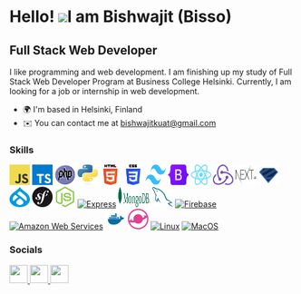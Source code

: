 <!-- <img src="resources/profile_picture.JPG" width="300" height="auto"> -->

# Hello! ![](https://user-images.githubusercontent.com/18350557/176309783-0785949b-9127-417c-8b55-ab5a4333674e.gif)I am Bishwajit (Bisso)

## Full Stack Web Developer

I like programming and web development. I am finishing up my study of Full Stack Web Developer Program at Business College Helsinki. Currently, I am looking for a job or internship in web development.

- 🌍 I'm based in Helsinki, Finland
- ✉️ You can contact me at [bishwajitkuat@gmail.com](mailto:bishwajitkuat@gmail.com)
<!-- Currently working on <a href="https://github.com/stacknatic/next-js-drupal" target="_blank">Wunder website</a> -->

### Skills

<p align="left">
<!-- javascript -->
<a href="https://developer.mozilla.org/en-US/docs/Web/JavaScript" target="_blank" rel="noreferrer"><img src="resources/skills_imgs/javaScript.svg" width="36" height="36" alt="JavaScript" /></a>
<!-- typescript -->
<a href="https://www.typescriptlang.org/" target="_blank" rel="noreferrer"><img src="resources/skills_imgs/typescript.svg" width="36" height="36" alt="TypeScript" /></a>
<!-- PHP -->
<a href="https://www.php.net/" target="_blank" rel="noreferrer"><img src="resources/skills_imgs/php.svg" width="36" height="36" alt="PHP" /></a>
<!-- python -->
<a href="https://www.python.org/" target="_blank" rel="noreferrer"><img src="resources/skills_imgs/python.svg" width="36" height="36" alt="Python" /></a>
<!-- HTML -->
<a href="https://developer.mozilla.org/en-US/docs/Glossary/HTML5" target="_blank" rel="noreferrer"><img src="resources/skills_imgs/html.svg" width="36" height="36" alt="HTML5" /></a>
<!-- CSS -->
<a href="https://www.w3.org/TR/CSS/#css" target="_blank" rel="noreferrer"><img src="resources/skills_imgs/css.svg" width="36" height="36" alt="CSS3" /></a>
<!-- tailwind -->
<a href="https://tailwindcss.com/" target="_blank" rel="noreferrer"><img src="resources/skills_imgs/tailwind.svg" width="36" height="36" alt="TailwindCSS" /></a>
<!-- bootstrap -->
<a href="https://getbootstrap.com/" target="_blank" rel="noreferrer"><img src="resources/skills_imgs/bootstrap.svg" width="36" height="36" alt="Bootstrap" /></a>
<!-- react -->
<a href="https://reactjs.org/" target="_blank" rel="noreferrer"><img src="resources/skills_imgs/react.svg" width="36" height="36" alt="React" /></a>
<!-- redux -->
<a href="https://redux.js.org/" target="_blank" rel="noreferrer"><img src="resources/skills_imgs/redux.svg" width="36" height="36" alt="Redux" /></a>
<!-- nextjs -->
<a href="https://nextjs.org/docs" target="_blank" rel="noreferrer"><img src="resources/skills_imgs/nextjs.svg" width="36" height="36" alt="NextJs" /></a>
<!--zod -->
<a href="https://zod.dev/" target="_blank" rel="noreferrer"><img src="resources/skills_imgs/zod.svg" width="36" height="36" alt="zod" /></a>
<!-- drupal -->
<a href="https://symfony.com/" target="_blank" rel="noreferrer"><img src="resources/skills_imgs/drupal.svg" width="36" height="36" alt="drupal" /></a>
<!-- Symfony -->
<a href="https://www.drupal.org/" target="_blank" rel="noreferrer"><img src="resources/skills_imgs/symfony.svg" width="36" height="36" alt="symfony" /></a>
<!-- nodejs -->
<a href="https://nodejs.org/en/" target="_blank" rel="noreferrer"><img src="resources/skills_imgs/node.svg" width="36" height="36" alt="NodeJS" /></a>
<!-- express -->
<a href="https://expressjs.com/" target="_blank" rel="noreferrer"><img src="https://raw.githubusercontent.com/danielcranney/readme-generator/main/public/icons/skills/express-colored.svg" width="36" height="36" alt="Express" /></a>
<!-- mongodb -->
<a href="https://www.mongodb.com/" target="_blank" rel="noreferrer"><img src="resources/skills_imgs/mongodb.svg" width="56" height="36" alt="MongoDB" /></a>
<!-- mysql -->
<a href="https://www.mysql.com/" target="_blank" rel="noreferrer"><img src="resources/skills_imgs/mysql.svg" width="36" height="36" alt="MySQL" /></a>
<!-- firebase -->
<a href="https://firebase.google.com/" target="_blank" rel="noreferrer"><img src="https://raw.githubusercontent.com/danielcranney/readme-generator/main/public/icons/skills/firebase-colored.svg" width="36" height="36" alt="Firebase" /></a>
<!-- AWS -->
<a href="https://aws.amazon.com" target="_blank" rel="noreferrer"><img src="https://raw.githubusercontent.com/danielcranney/readme-generator/main/public/icons/skills/aws-colored.svg" width="36" height="36" alt="Amazon Web Services" /></a>
<!-- docker -->
<a href="https://www.docker.com/" target="_blank" rel="noreferrer"><img src="resources/skills_imgs/docker.svg" width="36" height="36" alt="Docker" /></a>
<!-- lando -->
<a href="https://lando.dev/" target="_blank" rel="noreferrer"><img src="resources/skills_imgs/lando.svg" width="36" height="36" alt="lando" /></a>
<!-- linux -->
<a href="https://www.linux.org" target="_blank" rel="noreferrer"><img src="https://raw.githubusercontent.com/danielcranney/readme-generator/main/public/icons/skills/linux-colored.svg" width="36" height="36" alt="Linux" /></a>
<!-- mac -->
<a href="https://apple.com" target="_blank" rel="noreferrer"><img src="https://raw.githubusercontent.com/danielcranney/readme-generator/main/public/icons/skills/macos-colored.svg" width="36" height="36" alt="MacOS" /></a>

</p>

### Socials

<p align="left"> <a href="https://www.facebook.com/Bishwajitkuat" target="_blank" rel="noreferrer"> <picture> <source media="(prefers-color-scheme: dark)" srcset="https://raw.githubusercontent.com/danielcranney/readme-generator/main/public/icons/socials/facebook-dark.svg" /> <source media="(prefers-color-scheme: light)" srcset="https://raw.githubusercontent.com/danielcranney/readme-generator/main/public/icons/socials/facebook.svg" /> <img src="https://raw.githubusercontent.com/danielcranney/readme-generator/main/public/icons/socials/facebook.svg" width="32" height="32" /> </picture> </a> <a href="https://www.github.com/Bishwajitkuat/" target="_blank" rel="noreferrer"> <picture> <source media="(prefers-color-scheme: dark)" srcset="https://raw.githubusercontent.com/danielcranney/readme-generator/main/public/icons/socials/github-dark.svg" /> <source media="(prefers-color-scheme: light)" srcset="https://raw.githubusercontent.com/danielcranney/readme-generator/main/public/icons/socials/github.svg" /> <img src="https://raw.githubusercontent.com/danielcranney/readme-generator/main/public/icons/socials/github.svg" width="32" height="32" /> </picture> </a> <a href="https://www.linkedin.com/in/bishwajitkuat/" target="_blank" rel="noreferrer"> <picture> <source media="(prefers-color-scheme: dark)" srcset="https://raw.githubusercontent.com/danielcranney/readme-generator/main/public/icons/socials/linkedin-dark.svg" /> <source media="(prefers-color-scheme: light)" srcset="https://raw.githubusercontent.com/danielcranney/readme-generator/main/public/icons/socials/linkedin.svg" /> <img src="https://raw.githubusercontent.com/danielcranney/readme-generator/main/public/icons/socials/linkedin.svg" width="32" height="32" /> </picture> </a></p>

<!-- [![Bishwajit's GitHub stats](https://github-readme-stats.vercel.app/api?username=Bishwajitkuat)](https://github.com/Bishwajitkuat)
<a href="http://www.github.com/Bishwajitkuat"><img src="https://github-readme-stats.vercel.app/api?username=Bishwajitkuat&show_icons=true&hide=&count_private=true&title_color=84cc16&text_color=ffffff&icon_color=0891b2&bg_color=000000&hide_border=true&show_icons=true" alt="Bishwajitkuat's GitHub stats" /></a> 
<a href="http://www.github.com/Bishwajitkuat"><img src="https://github-readme-streak-stats.herokuapp.com/?user=Bishwajitkuat&stroke=ffffff&background=000000&ring=84cc16&fire=84cc16&currStreakNum=ffffff&currStreakLabel=84cc16&sideNums=ffffff&sideLabels=ffffff&dates=ffffff&hide_border=true" /></a> -->

<!-- [![Top Langs](https://github-readme-stats.vercel.app/api/top-langs/?username=Bishwajitkuat&layout=donut)](https://github.com/Bishwajitkuat) -->

